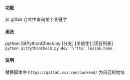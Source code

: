 #### 功能
从 gitlab 仓库中查询某个关键字

#### 用法
python GitPythonCheck.py [分支] [关键字] [项目列表]<br>
`python GitPythonCheck.py dev '\"tts' lesson,home`

#### 说明
替换脚本中  `https://gitlab.xxx.com/backend/` 为自己的地址
